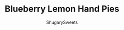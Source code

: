 ---
layout: ../../layouts/MarkdownPostLayout.astro
title: Blueberry Lemon Hand Pies
author: ShugarySweets
pubDate: 2018-11-05
description: "All it takes is 30 minutes to prepare these Blueberry Lemon Hand Pies with their flaky crust and citrus glaze!"
image_url: https://www.shugarysweets.com/wp-content/uploads/2016/11/blueberry-lemon-hand-pies-4-1.jpg
tags: ["Desserts","American"]
calories: 67
protein: 0
carbohydrates: 14
fats: 1
fiber: 0
ingredients: ["2 boxes (14.1 oz each) refrigerated pie crust","1 can (21 oz) blueberry pie filling","1 lemon, zested","1 egg white, beaten","2 1/2 cups powdered sugar","1/4 cup lemon juice"]
serves: 24
time: "25 minutes"
prepTime: "10 minutes"
instructions: ["Preheat oven to 425°F. Remove pie crusts from package and allow to come to room temperature while you prepare filling.","Dump pie filling in a shallow bowl and add lemon zest. Mix until blended. Set aside.","Unroll pie crusts and cut 6 circles from each crust using a 4-inch biscuit cutter. You may have to re-roll the scraps to get the 6th circle.","Using a 1 tbsp cookie scoop, drop blueberry pie filling into center of each pie crust circle. Fold in half and pinch edges completely. Fold pinched edges over and press with the tines of a fork to seal. Poke hand pie with fork once, to prevent bursting.","Beat egg white in a small bowl until frothy. Brush over the tops of each hand pie. Bake on a parchment paper lined baking sheet (1 inch apart) for about 15 minutes, until browned.","While pies are baking, whisk together the powdered sugar and lemon juice until smooth. Remove cooked pies from baking sheet and drop (while warm) into glaze, coating it completely. I use two forks to flip it in the glaze and remove carefully. Return to parchment paper and allow to set (about 5 minutes). ENJOY!"]
nutrition: ["67 calories","14 grams carbohydrates","0 milligrams cholesterol","1 grams fat","0 grams fiber","0 grams protein","0 grams saturated fat","20 milligrams sodium","11 grams sugar","0 grams trans fat","1 grams unsaturated fat"]
---